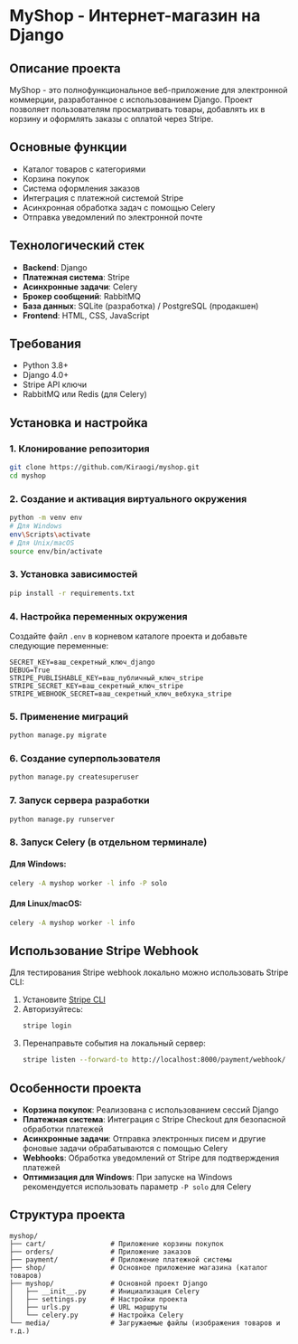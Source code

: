 # MyShop - Интернет-магазин на Django

## Описание проекта
MyShop - это полнофункциональное веб-приложение для электронной коммерции, разработанное с использованием Django. Проект позволяет пользователям просматривать товары, добавлять их в корзину и оформлять заказы с оплатой через Stripe.

## Основные функции
- Каталог товаров с категориями
- Корзина покупок
- Система оформления заказов
- Интеграция с платежной системой Stripe
- Асинхронная обработка задач с помощью Celery
- Отправка уведомлений по электронной почте

## Технологический стек
- **Backend**: Django
- **Платежная система**: Stripe
- **Асинхронные задачи**: Celery
- **Брокер сообщений**: RabbitMQ
- **База данных**: SQLite (разработка) / PostgreSQL (продакшен)
- **Frontend**: HTML, CSS, JavaScript

## Требования
- Python 3.8+
- Django 4.0+
- Stripe API ключи
- RabbitMQ или Redis (для Celery)

## Установка и настройка

### 1. Клонирование репозитория
```bash
git clone https://github.com/Kiraogi/myshop.git
cd myshop
```

### 2. Создание и активация виртуального окружения
```bash
python -m venv env
# Для Windows
env\Scripts\activate
# Для Unix/macOS
source env/bin/activate
```

### 3. Установка зависимостей
```bash
pip install -r requirements.txt
```

### 4. Настройка переменных окружения
Создайте файл `.env` в корневом каталоге проекта и добавьте следующие переменные:
```
SECRET_KEY=ваш_секретный_ключ_django
DEBUG=True
STRIPE_PUBLISHABLE_KEY=ваш_публичный_ключ_stripe
STRIPE_SECRET_KEY=ваш_секретный_ключ_stripe
STRIPE_WEBHOOK_SECRET=ваш_секретный_ключ_вебхука_stripe
```

### 5. Применение миграций
```bash
python manage.py migrate
```

### 6. Создание суперпользователя
```bash
python manage.py createsuperuser
```

### 7. Запуск сервера разработки
```bash
python manage.py runserver
```

### 8. Запуск Celery (в отдельном терминале)
#### Для Windows:
```bash
celery -A myshop worker -l info -P solo
```

#### Для Linux/macOS:
```bash
celery -A myshop worker -l info
```

## Использование Stripe Webhook
Для тестирования Stripe webhook локально можно использовать Stripe CLI:

1. Установите [Stripe CLI](https://stripe.com/docs/stripe-cli)
2. Авторизуйтесь:
   ```bash
   stripe login
   ```
3. Перенаправьте события на локальный сервер:
   ```bash
   stripe listen --forward-to http://localhost:8000/payment/webhook/
   ```

## Особенности проекта
- **Корзина покупок**: Реализована с использованием сессий Django
- **Платежная система**: Интеграция с Stripe Checkout для безопасной обработки платежей
- **Асинхронные задачи**: Отправка электронных писем и другие фоновые задачи обрабатываются с помощью Celery
- **Webhooks**: Обработка уведомлений от Stripe для подтверждения платежей
- **Оптимизация для Windows**: При запуске на Windows рекомендуется использовать параметр `-P solo` для Celery

## Структура проекта
```
myshop/
├── cart/                # Приложение корзины покупок
├── orders/              # Приложение заказов
├── payment/             # Приложение платежной системы
├── shop/                # Основное приложение магазина (каталог товаров)
├── myshop/              # Основной проект Django
│   ├── __init__.py      # Инициализация Celery
│   ├── settings.py      # Настройки проекта
│   ├── urls.py          # URL маршруты
│   └── celery.py        # Настройка Celery
└── media/               # Загружаемые файлы (изображения товаров и т.д.)
```
